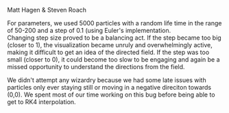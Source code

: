 Matt Hagen & Steven Roach

For parameters, we used 5000 particles with a random life time in the range of 50-200 and a step of 0.1 (using Euler's implementation.  
Changing step size proved to be a balancing act.  If the step became too big (closer to 1), the visualization became unruly and overwhelmingly active, making it difficult to get an idea of the directed field.  If the step was too small (closer to 0), it could become too slow to be engaging and again be a missed opportunity to understand the directions from the field.

We didn't attempt any wizardry because we had some late issues with particles only ever staying still or moving in a negative direciton towards (0,0). We spent most of our time working on this bug before being able to get to RK4 interpolation.
